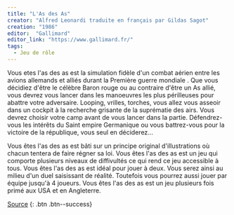 ```yaml
---
title: "L'As des As"
creator: "Alfred Leonardi traduite en français par Gildas Sagot"
creation: "1986"
editor:  "Gallimard"
editor_link: "https://www.gallimard.fr/"
tags:
  - Jeu de rôle 
---
```


Vous etes l'as des as est la simulation fidèle d'un combat aérien entre les avions allemands et alliés durant la Première guerre mondiale . Que vous décidiez d'être le célèbre Baron rouge ou au contraire d'être un As allié, vous devrez vous lancer dans les manoeuvres les plus périlleuses pour abattre votre adversaire.
Looping, vrilles, torches, vous allez vous asseoir dans un cockpit à la recherche grisante de la suprématie des airs.
Vous devrez choisir votre camp avant de vous lancer dans la partie. Défendrez-vous les intérêts du Saint empire Germanique ou vous battrez-vous pour la victoire de la république, vous seul en déciderez...

Vous êtes l'as des as est bâti sur un principe original d'illustrations où chacun tentera de faire régner sa loi. Vous êtes l'as des as est un jeu qui comporte plusieurs niveaux de diffivultés ce qui rend ce jeu accessible à tous. Vous êtes l'as des as est idéal pour jouer à deux. Vous serez ainsi au milieu d'un duel saisissant de réalité. Toutefois vous pourrez aussi jouer par équipe jusqu'à 4 joueurs. Vous êtes l'as des as est un jeu plusieurs fois primé aux USA et en Angleterre.

[Source](http://planete-ldvelh.com/page/duel-as.html)
{: .btn .btn--success} 